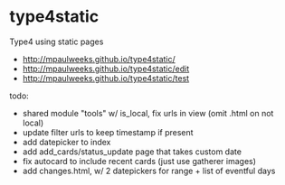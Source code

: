# type4static
Type4 using static pages

- http://mpaulweeks.github.io/type4static/
- http://mpaulweeks.github.io/type4static/edit
- http://mpaulweeks.github.io/type4static/test

todo:
- shared module "tools" w/ is_local, fix urls in view (omit .html on not local)
- update filter urls to keep timestamp if present
- add datepicker to index
- add add_cards/status_update page that takes custom date
- fix autocard to include recent cards (just use gatherer images)
- add changes.html, w/ 2 datepickers for range + list of eventful days
